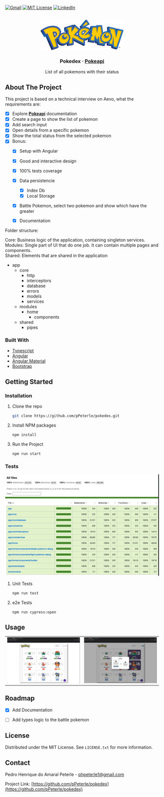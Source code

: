 <div id="top"></div>


[![Gmail][gmail-shield]][gmail-url]
[![MIT License][license-shield]][license-url]
[![LinkedIn][linkedin-shield]][linkedin-url]

<!-- PROJECT LOGO -->
<br />
<div align="center">
  <a href="https://github.com/pPeterle/pokedex">
    <img src="src/assets/pokemon.png" alt="Logo" height="100">
  </a>

  <h3 align="center">Pokedex ·  <a href="https://pokeapi.co/docs/v2"><strong>Pokeapi</strong></a> </h3>

  <p align="center">
    List of all pokemons with their status
  </p>
</div>

<!-- ABOUT THE PROJECT -->
## About The Project

This project is based on a technical interview on Aevo, what the requirements are:

- [x] Explore <a href="https://pokeapi.co/docs/v2"><strong>Pokeapi</strong></a> documentation
- [x] Create a page to show the list of pokemon
- [x] Add search input
- [x] Open details from a specific pokemon
- [x] Show the total status from the selected pokemon
- [x] Bonus:
    - [x] Setup with Angular 
    - [x] Good and interactive design
    - [x] 100% tests coverage
    - [x] Data persistencie
        - [x] Index Db
        - [x] Local Storage
    - [x] Battle Pokemon, select two pokemon and show which have the greater 
    - [x] Documentation


Folder structure:

Core: Business logic of the application, containing singleton services. <br>
Modules: Single part of UI that do one job. It can contain multiple pages and components. <br>
Shared: Elements that are shared in the application <br>

- app
  - core
    - http
    - interceptors
    - database
    - errors
    - models
    - services
  - modules
    - home
      - components
  - shared
    - pipes

### Built With

* [Typescript](https://www.typescriptlang.org/)
* [Angular](https://angular.io/)
* [Angular Material](https://material.angular.io/)
* [Bootstrap](https://getbootstrap.com)

<!-- GETTING STARTED -->
## Getting Started

### Installation

1. Clone the repo
   ```sh
   git clone https://github.com/pPeterle/pokedex.git
   ```
2. Install NPM packages
   ```sh
   npm install
   ```
3. Run the Project
   ```sh
   npm run start
   ```
### Tests

  <img src="src/assets/tests.png" alt="Logo" >

1. Unit Tests
   ```sh
   npm run test
   ```
2. e2e Tests
   ```sh
   npm run cypress:open
   ```

<!-- USAGE EXAMPLES -->
## Usage
<div >

</div>
<table>
  <tr>
    <td valign="top"> <img src="src/assets/home-page.png" alt="Home"> </td>
    <td valign="top"> <img src="src/assets/battle.png" alt="Battle"> </td>
  </tr>
</table>

<!-- ROADMAP -->
## Roadmap

- [x] Add Documentation
- [ ] Add types logic to the battle pokemon


<!-- LICENSE -->
## License

Distributed under the MIT License. See `LICENSE.txt` for more information.

<!-- CONTACT -->
## Contact

Pedro Henrique do Amaral Peterle - phpeterle1@gmail.com

Project Link: [https://github.com/pPeterle/pokedex](https://github.com/pPeterle/pokedex)


<!-- MARKDOWN LINKS & IMAGES -->
<!-- https://www.markdownguide.org/basic-syntax/#reference-style-links -->
[gmail-shield]: https://img.shields.io/badge/Gmail-D14836?style=for-the-badge&logo=gmail&logoColor=white
[gmail-url]: https://mail.google.com/mail/?view=cm&fs=1&to=phpeterle1@gmail.com
[license-shield]: https://img.shields.io/github/license/othneildrew/Best-README-Template.svg?style=for-the-badge
[license-url]: https://github.com/othneildrew/Best-README-Template/blob/master/LICENSE.txt
[linkedin-shield]: https://img.shields.io/badge/-LinkedIn-black.svg?style=for-the-badge&logo=linkedin&colorB=555
[linkedin-url]: https://linkedin.com/in/othneildrew
[product-screenshot]: images/screenshot.png
